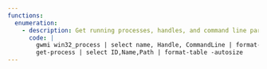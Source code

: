 ```yaml
---
functions:
  enumeration:
    - description: Get running processes, handles, and command line parameters
      code: |
        gwmi win32_process | select name, Handle, CommandLine | format-table -autosize
        get-process | select ID,Name,Path | format-table -autosize
---
```

